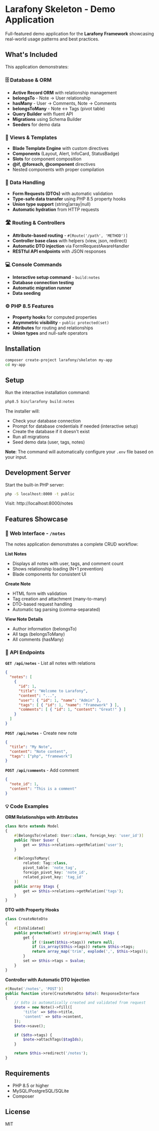 # Larafony Skeleton - Demo Application

Full-featured demo application for the **Larafony Framework** showcasing real-world usage patterns and best practices.

## What's Included

This application demonstrates:

### 🗄️ **Database & ORM**
- **Active Record ORM** with relationship management
- **belongsTo** - Note → User relationship
- **hasMany** - User → Comments, Note → Comments
- **belongsToMany** - Note ↔ Tags (pivot table)
- **Query Builder** with fluent API
- **Migrations** using Schema Builder
- **Seeders** for demo data

### 🎨 **Views & Templates**
- **Blade Template Engine** with custom directives
- **Components** (Layout, Alert, InfoCard, StatusBadge)
- **Slots** for component composition
- **@if, @foreach, @component** directives
- Nested components with proper compilation

### 🔄 **Data Handling**
- **Form Requests (DTOs)** with automatic validation
- **Type-safe data transfer** using PHP 8.5 property hooks
- **Union type support** (string|array|null)
- **Automatic hydration** from HTTP requests

### 🛣️ **Routing & Controllers**
- **Attribute-based routing** - `#[Route('/path', 'METHOD')]`
- **Controller base class** with helpers (view, json, redirect)
- **Automatic DTO injection** via FormRequestAwareHandler
- **RESTful API endpoints** with JSON responses

### 💻 **Console Commands**
- **Interactive setup command** - `build:notes`
- **Database connection testing**
- **Automatic migration runner**
- **Data seeding**

### ⚙️ **PHP 8.5 Features**
- **Property hooks** for computed properties
- **Asymmetric visibility** - `public protected(set)`
- **Attributes** for routing and relationships
- **Union types** and null-safe operators

## Installation

```bash
composer create-project larafony/skeleton my-app
cd my-app
```

## Setup

Run the interactive installation command:

```bash
php8.5 bin/larafony build:notes
```

The installer will:
- Check your database connection
- Prompt for database credentials if needed (interactive setup)
- Create the database if it doesn't exist
- Run all migrations
- Seed demo data (user, tags, notes)

**Note**: The command will automatically configure your `.env` file based on your input.

## Development Server

Start the built-in PHP server:

```bash
php -S localhost:8000 -t public
```

Visit: http://localhost:8000/notes

## Features Showcase

### 📝 **Web Interface** - `/notes`

The notes application demonstrates a complete CRUD workflow:

**List Notes**
- Displays all notes with user, tags, and comment count
- Shows relationship loading (N+1 prevention)
- Blade components for consistent UI

**Create Note**
- HTML form with validation
- Tag creation and attachment (many-to-many)
- DTO-based request handling
- Automatic tag parsing (comma-separated)

**View Note Details**
- Author information (belongsTo)
- All tags (belongsToMany)
- All comments (hasMany)

### 🔌 **API Endpoints**

**`GET /api/notes`** - List all notes with relations
```json
{
  "notes": [
    {
      "id": 1,
      "title": "Welcome to Larafony",
      "content": "...",
      "user": { "id": 1, "name": "Admin" },
      "tags": [ { "id": 1, "name": "framework" } ],
      "comments": [ { "id": 1, "content": "Great!" } ]
    }
  ]
}
```

**`POST /api/notes`** - Create new note
```json
{
  "title": "My Note",
  "content": "Note content",
  "tags": ["php", "framework"]
}
```

**`POST /api/comments`** - Add comment
```json
{
  "note_id": 1,
  "content": "This is a comment"
}
```

### 💡 **Code Examples**

**ORM Relationships with Attributes**
```php
class Note extends Model
{
    #[BelongsTo(related: User::class, foreign_key: 'user_id')]
    public ?User $user {
        get => $this->relations->getRelation('user');
    }

    #[BelongsToMany(
        related: Tag::class,
        pivot_table: 'note_tag',
        foreign_pivot_key: 'note_id',
        related_pivot_key: 'tag_id'
    )]
    public array $tags {
        get => $this->relations->getRelation('tags');
    }
}
```

**DTO with Property Hooks**
```php
class CreateNoteDto
{
    #[IsValidated]
    public protected(set) string|array|null $tags {
        get {
            if (!isset($this->tags)) return null;
            if (is_array($this->tags)) return $this->tags;
            return array_map('trim', explode(',', $this->tags));
        }
        set => $this->tags = $value;
    }
}
```

**Controller with Automatic DTO Injection**
```php
#[Route('/notes', 'POST')]
public function store(CreateNoteDto $dto): ResponseInterface
{
    // $dto is automatically created and validated from request
    $note = new Note()->fill([
        'title' => $dto->title,
        'content' => $dto->content,
    ]);
    $note->save();

    if ($dto->tags) {
        $note->attachTags($tagIds);
    }

    return $this->redirect('/notes');
}
```

## Requirements

- PHP 8.5 or higher
- MySQL/PostgreSQL/SQLite
- Composer

## License

MIT
